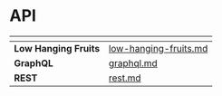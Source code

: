 # API

<table data-view="cards"><thead><tr><th></th><th data-hidden data-card-target data-type="content-ref"></th></tr></thead><tbody><tr><td><strong>Low Hanging Fruits</strong></td><td><a href="../metodologias-de-pentest/api/low-hanging-fruits.md">low-hanging-fruits.md</a></td></tr><tr><td><strong>GraphQL</strong></td><td><a href="graphql.md">graphql.md</a></td></tr><tr><td><strong>REST</strong></td><td><a href="rest.md">rest.md</a></td></tr></tbody></table>








